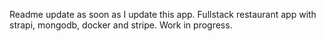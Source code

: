 Readme update as soon as I update this app.
Fullstack restaurant app with strapi, mongodb, docker and stripe.
Work in progress.
